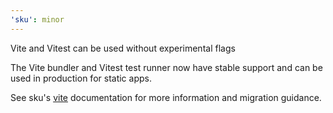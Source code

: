 ```yaml
---
'sku': minor
---
```


Vite and Vitest can be used without experimental flags

The Vite bundler and Vitest test runner now have stable support and can be used in production for static apps.

See sku's [vite] documentation for more information and migration guidance.

[vite]: https://seek-oss.github.io/sku/#/./docs/vite
